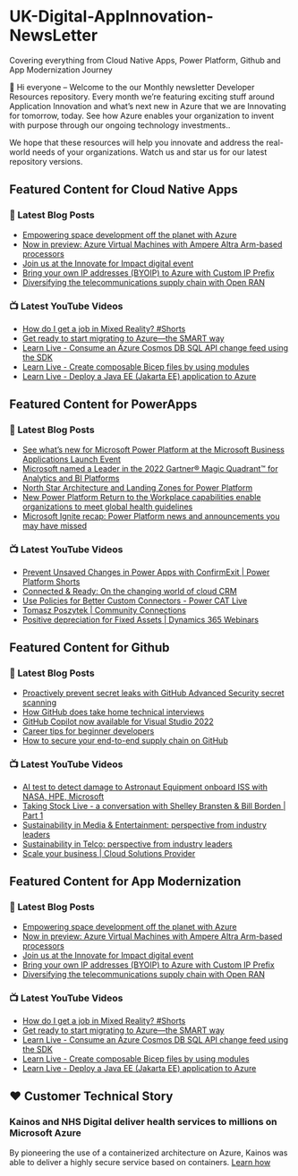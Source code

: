 # UK-Digital-AppInnovation-NewsLetter

Covering everything from Cloud Native Apps, Power Platform, Github and App Modernization Journey

👋 Hi everyone – Welcome to the our Monthly newsletter Developer Resources repository. Every month we’re featuring exciting stuff around Application Innovation and what’s next new in Azure that we are Innovating for tomorrow, today. See how Azure enables your organization to invent with purpose through our ongoing technology investments..


We hope that these resources will help you innovate and address the real-world needs of your organizations. Watch us and star us for our latest repository versions.

## Featured Content for Cloud Native Apps


### 📝 Latest Blog Posts

    
<!-- BLOGCNA:START -->
- [Empowering space development off the planet with Azure](https://azure.microsoft.com/blog/empowering-space-development-off-the-planet-with-azure/)
- [Now in preview: Azure Virtual Machines with Ampere Altra Arm-based processors](https://azure.microsoft.com/blog/now-in-preview-azure-virtual-machines-with-ampere-altra-armbased-processors/)
- [Join us at the Innovate for Impact digital event](https://azure.microsoft.com/blog/join-us-at-the-innovate-for-impact-digital-event/)
- [Bring your own IP addresses (BYOIP) to Azure with Custom IP Prefix](https://azure.microsoft.com/blog/bring-your-own-ip-addresses-byoip-to-azure-with-custom-ip-prefix/)
- [Diversifying the telecommunications supply chain with Open RAN](https://azure.microsoft.com/blog/diversifying-the-telecommunications-supply-chain-with-open-ran/)
<!-- BLOGCNA:END -->

### 📺 Latest YouTube Videos

 
<!-- YOUTUBECNA:START -->
- [How do I get a job in Mixed Reality? #Shorts](https://www.youtube.com/watch?v=ps9flQ9piss)
- [Get ready to start migrating to Azure—the SMART way](https://www.youtube.com/watch?v=84aaFhTWXl0)
- [Learn Live - Consume an Azure Cosmos DB SQL API change feed using the SDK](https://www.youtube.com/watch?v=RZl6mXQ7ctc)
- [Learn Live - Create composable Bicep files by using modules](https://www.youtube.com/watch?v=pKwbIyqxGY8)
- [Learn Live - Deploy a Java EE &lpar;Jakarta EE&rpar; application to Azure](https://www.youtube.com/watch?v=UZttBmL7NEw)
<!-- YOUTUBECNA:END -->

##  Featured Content for PowerApps
### 📝 Latest Blog Posts
<!-- BLOGPOWER:START -->
- [See what’s new for Microsoft Power Platform at the Microsoft Business Applications Launch Event](https://cloudblogs.microsoft.com/powerplatform/2022/03/30/see-whats-new-for-microsoft-power-platform-at-the-microsoft-business-applications-launch-event/)
- [Microsoft named a Leader in the 2022 Gartner® Magic Quadrant™ for Analytics and BI Platforms](https://powerbi.microsoft.com/en-us/blog/microsoft-named-a-leader-in-the-2022-gartner-magic-quadrant-for-analytics-and-bi-platforms/)
- [North Star Architecture and Landing Zones for Power Platform](https://cloudblogs.microsoft.com/powerplatform/2022/02/18/north-star-architecture-and-landing-zones-for-power-platform/)
- [New Power Platform Return to the Workplace capabilities enable organizations to meet global health guidelines](https://cloudblogs.microsoft.com/powerplatform/2021/11/30/new-power-platform-return-to-the-workplace-capabilities-enable-organizations-to-meet-global-health-guidelines/)
- [Microsoft Ignite recap: Power Platform news and announcements you may have missed](https://cloudblogs.microsoft.com/powerplatform/2021/11/18/microsoft-ignite-recap-power-platform-news-and-announcements-you-may-have-missed/)
<!-- BLOGPOWER:END -->
 ### 📺 Latest YouTube Videos
    
<!-- YOUTUBEPOWER:START -->
- [Prevent Unsaved Changes in Power Apps with ConfirmExit | Power Platform Shorts](https://www.youtube.com/watch?v=ygrTX6QFVrE)
- [Connected &amp; Ready: On the changing world of cloud CRM](https://www.youtube.com/watch?v=1im9A3Xqc78)
- [Use Policies for Better Custom Connectors - Power CAT Live](https://www.youtube.com/watch?v=RMX7dPXHBS4)
- [Tomasz Poszytek | Community Connections](https://www.youtube.com/watch?v=qU4mCmnZZqc)
- [Positive depreciation for Fixed Assets | Dynamics 365 Webinars](https://www.youtube.com/watch?v=EnCStheXuZk)
<!-- YOUTUBEPOWER:END -->

##  Featured Content for Github
### 📝 Latest Blog Posts
<!-- BLOGGITHUB:START -->
- [Proactively prevent secret leaks with GitHub Advanced Security secret scanning](https://github.blog/2022-04-04-push-protection-github-advanced-security/)
- [How GitHub does take home technical interviews](https://github.blog/2022-03-31-how-github-does-take-home-technical-interviews/)
- [GitHub Copilot now available for Visual Studio 2022](https://github.blog/2022-03-29-github-copilot-now-available-for-visual-studio-2022/)
- [Career tips for beginner developers](https://github.blog/2022-03-29-career-tips-for-beginner-developers/)
- [How to secure your end-to-end supply chain on GitHub](https://github.blog/2022-03-28-how-to-secure-your-end-to-end-supply-chain-on-github/)
<!-- BLOGGITHUB:END -->
### 📺 Latest YouTube Videos
<!-- YOUTUBEGITHUB:START -->
- [AI test to detect damage to Astronaut Equipment onboard ISS with NASA, HPE, Microsoft](https://www.youtube.com/watch?v=r-wMwGjO8yc)
- [Taking Stock Live - a conversation with Shelley Bransten &amp; Bill Borden | Part 1](https://www.youtube.com/watch?v=1LgXpaHNpT8)
- [Sustainability in Media &amp; Entertainment: perspective from industry leaders](https://www.youtube.com/watch?v=p92ze8Wr4J8)
- [Sustainability in Telco: perspective from industry leaders](https://www.youtube.com/watch?v=umeu4BkO7EA)
- [Scale your business | Cloud Solutions Provider](https://www.youtube.com/watch?v=yC9d52PsuOg)
<!-- YOUTUBEGITHUB:END -->
##  Featured Content for App Modernization
### 📝 Latest Blog Posts
<!-- BLOGAPPMOD:START -->
- [Empowering space development off the planet with Azure](https://azure.microsoft.com/blog/empowering-space-development-off-the-planet-with-azure/)
- [Now in preview: Azure Virtual Machines with Ampere Altra Arm-based processors](https://azure.microsoft.com/blog/now-in-preview-azure-virtual-machines-with-ampere-altra-armbased-processors/)
- [Join us at the Innovate for Impact digital event](https://azure.microsoft.com/blog/join-us-at-the-innovate-for-impact-digital-event/)
- [Bring your own IP addresses (BYOIP) to Azure with Custom IP Prefix](https://azure.microsoft.com/blog/bring-your-own-ip-addresses-byoip-to-azure-with-custom-ip-prefix/)
- [Diversifying the telecommunications supply chain with Open RAN](https://azure.microsoft.com/blog/diversifying-the-telecommunications-supply-chain-with-open-ran/)
<!-- BLOGAPPMOD:END -->
### 📺 Latest YouTube Videos
<!-- YOUTUBEAPPMOD:START -->
- [How do I get a job in Mixed Reality? #Shorts](https://www.youtube.com/watch?v=ps9flQ9piss)
- [Get ready to start migrating to Azure—the SMART way](https://www.youtube.com/watch?v=84aaFhTWXl0)
- [Learn Live - Consume an Azure Cosmos DB SQL API change feed using the SDK](https://www.youtube.com/watch?v=RZl6mXQ7ctc)
- [Learn Live - Create composable Bicep files by using modules](https://www.youtube.com/watch?v=pKwbIyqxGY8)
- [Learn Live - Deploy a Java EE &lpar;Jakarta EE&rpar; application to Azure](https://www.youtube.com/watch?v=UZttBmL7NEw)
<!-- YOUTUBEAPPMOD:END -->


## ♥️ Customer Technical Story 

### Kainos and NHS Digital deliver health services to millions on Microsoft Azure

By pioneering the use of a containerized architecture on Azure, Kainos was able to deliver a highly secure service based on containers. [Learn how](https://customers.microsoft.com/en-us/story/1368348549535774520-kainos-and-nhs-digital-deliver-health-services-to-millions-on-microsoft-azure)

